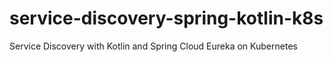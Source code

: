 # service-discovery-spring-kotlin-k8s
Service Discovery with Kotlin and Spring Cloud Eureka on Kubernetes
